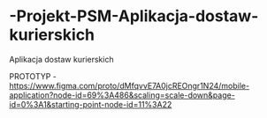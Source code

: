 # -Projekt-PSM-Aplikacja-dostaw-kurierskich
Aplikacja dostaw kurierskich

PROTOTYP - https://www.figma.com/proto/dMfqvvE7A0jcREOngr1N24/mobile-application?node-id=69%3A486&scaling=scale-down&page-id=0%3A1&starting-point-node-id=11%3A22
